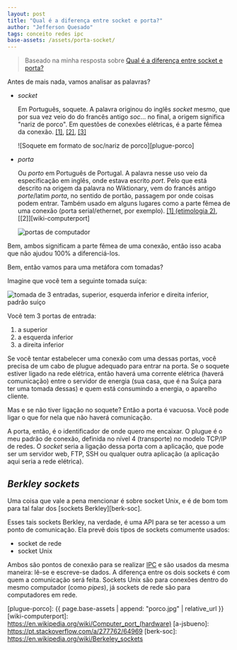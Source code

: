 ```yaml
---
layout: post
title: "Qual é a diferença entre socket e porta?"
author: "Jefferson Quesado"
tags: conceito redes ipc
base-assets: /assets/porta-socket/
---
```


> Baseado na minha resposta sobre
> [Qual é a diferença entre socket e porta?](https://pt.stackoverflow.com/a/277763/64969)

Antes de mais nada, vamos analisar as palavras?

- _socket_

  Em Português, soquete. A palavra originou do inglês _socket_ mesmo, que por
  sua vez veio do do francês antigo _soc_... no final, a origem significa
  "nariz de porco". Em questões de conexões elétricas, é a parte fêmea da
  conexão. [[1]](https://pt.wiktionary.org/wiki/soquete),
  [[2]](https://en.wiktionary.org/wiki/socket), [[3]](https://en.wiktionary.org/wiki/soc)

  ![Soquete em formato de soc/nariz de porco][plugue-porco]

- _porta_

  Ou _porto_ em Português de Portugal. A palavra nesse uso veio da especificação em
  inglês, onde estava escrito _port_. Pelo que está descrito na origem da palavra
  no Wiktionary, vem do francês antigo _porte_/latim _porta_, no sentido de portão,
  passagem por onde coisas podem entrar. Também usado em alguns lugares como a parte
  fêmea de uma conexão (porta serial/ethernet, por exemplo).
  [[1] (etimologia 2)](https://en.wiktionary.org/wiki/port#Etymology_2),
  [[2]][wiki-computerport]

  ![portas de computador](https://upload.wikimedia.org/wikipedia/commons/thumb/f/f2/Computer-connector-sockets.jpg/800px-Computer-connector-sockets.jpg)

Bem, ambos significam a parte fêmea de uma conexão, então isso acaba que não
ajudou 100% a diferenciá-los.

Bem, então vamos para uma metáfora com tomadas?

Imagine que você tem a seguinte tomada suíça:

![tomada de 3 entradas, superior, esquerda inferior e direita inferior, padrão suíço](https://upload.wikimedia.org/wikipedia/commons/thumb/8/82/SEV_1011_Typ_13_Steckdose.jpg/596px-SEV_1011_Typ_13_Steckdose.jpg)

Você tem 3 portas de entrada:

1. a superior
1. a esquerda inferior
1. a direita inferior

Se você tentar estabelecer uma conexão com uma dessas portas, você precisa de um cabo
de plugue adequado para entrar na porta. Se o soquete estiver ligado na rede elétrica,
então haverá uma corrente elétrica (haverá comunicação) entre o servidor de energia
(sua casa, que é na Suíça para ter uma tomada dessas) e quem está consumindo a energia,
o aparelho cliente.

Mas e se não tiver ligação no soquete? Então a porta é vacuosa. Você pode ligar o que
for nela que não haverá comunicação.

A porta, então, é o identificador de onde quero me encaixar. O plugue é o meu padrão
de conexão, definida no nível 4 (transporte) no modelo TCP/IP de redes. O _socket_
seria a ligação dessa porta com a aplicação, que pode ser um servidor web, FTP, SSH
ou qualquer outra aplicação (a aplicação aqui seria a rede elétrica).

## _Berkley sockets_

Uma coisa que vale a pena mencionar é sobre socket Unix, e é de bom tom para tal
falar dos [sockets Berkley][berk-soc].

Esses tais sockets Berkley, na verdade, é uma API para se ter acesso a um ponto de
comunicação. Ela prevê dois tipos de sockets comumente usados:

- socket de rede
- socket Unix

Ambos são pontos de conexão para se realizar [IPC](https://pt.stackoverflow.com/q/211430/64969) e são usados da mesma maneira: lê-se e escreve-se dados. A diferença entre os dois sockets é com quem a comunicação será feita. Sockets Unix são para conexões dentro do mesmo computador (como _pipes_), já sockets de rede são para computadores em rede.

[plugue-porco]: {{ page.base-assets | append: "porco.jpg" | relative_url }}
[wiki-computerport]: https://en.wikipedia.org/wiki/Computer_port_(hardware)
[a-jsbueno]: https://pt.stackoverflow.com/a/277762/64969
[berk-soc]: https://en.wikipedia.org/wiki/Berkeley_sockets